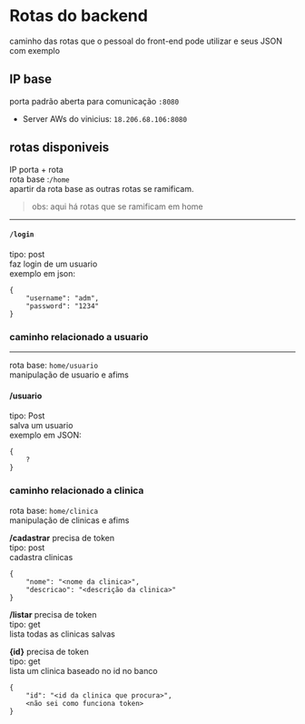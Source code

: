 
# Rotas do backend #
caminho das rotas que o pessoal do front-end pode utilizar e seus JSON com exemplo

## IP base ##
porta padrão aberta para comunicação ``:8080`` 
* Server AWs do vinicius: ``18.206.68.106:8080``

## rotas disponiveis ##
IP porta + rota <br/>
rota base :``/home``<br/>
apartir da rota base as outras rotas se ramificam.

> obs: aqui há rotas que se ramificam em home
--- 

#### ``/login`` ####
tipo: post <br/>
faz login de um usuario<br/>
exemplo em json:
```
{
	"username": "adm",
	"password": "1234"
}
```
### caminho relacionado a usuario ###
---
rota base: ``home/usuario``<br/>
manipulação de usuario e afims<br/>

#### /usuario ####
tipo: Post<br/>
salva um usuario<br/>
exemplo em JSON:
```
{
	?
}
```
### caminho relacionado a clinica ###
rota base: ``home/clinica``<br/>
manipulação de clinicas e afims

**/cadastrar**
precisa de token<br/>
tipo: post<br/>
cadastra clinicas
```
{
	"nome": "<nome da clinica>",
	"descricao": "<descrição da clinica>"
}
```

**/listar**
precisa de token<br/>
tipo: get<br/>
lista todas as clinicas salvas<br/>

**{id}**
precisa de token<br/>
tipo: get<br/>
lista um clinica baseado no id no banco<br/>
```
{
	"id": "<id da clinica que procura>",
	<não sei como funciona token>
}
```
